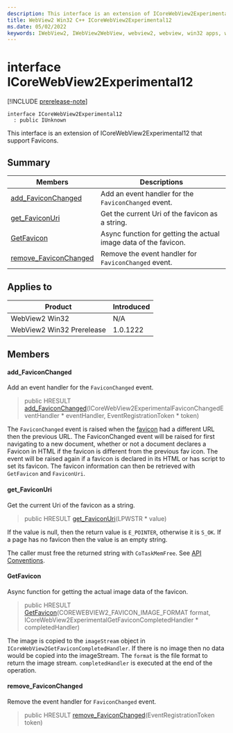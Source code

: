 ```yaml
---
description: This interface is an extension of ICoreWebView2Experimental12 that support Favicons.
title: WebView2 Win32 C++ ICoreWebView2Experimental12
ms.date: 05/02/2022
keywords: IWebView2, IWebView2WebView, webview2, webview, win32 apps, win32, edge, ICoreWebView2, ICoreWebView2Controller, browser control, edge html, ICoreWebView2Experimental12
---
```


# interface ICoreWebView2Experimental12

[!INCLUDE [prerelease-note](../includes/prerelease-note.md)]

```
interface ICoreWebView2Experimental12
  : public IUnknown
```

This interface is an extension of ICoreWebView2Experimental12 that support Favicons.

## Summary

 Members                        | Descriptions
--------------------------------|---------------------------------------------
[add_FaviconChanged](#add_faviconchanged) | Add an event handler for the `FaviconChanged` event.
[get_FaviconUri](#get_faviconuri) | Get the current Uri of the favicon as a string.
[GetFavicon](#getfavicon) | Async function for getting the actual image data of the favicon.
[remove_FaviconChanged](#remove_faviconchanged) | Remove the event handler for `FaviconChanged` event.

## Applies to

Product                         | Introduced
--------------------------------|---------------------------------------------
WebView2 Win32            |    N/A
WebView2 Win32 Prerelease |    1.0.1222

## Members

#### add_FaviconChanged

Add an event handler for the `FaviconChanged` event.

> public HRESULT [add_FaviconChanged](#add_faviconchanged)(ICoreWebView2ExperimentalFaviconChangedEventHandler * eventHandler, EventRegistrationToken * token)

The `FaviconChanged` event is raised when the [favicon](https://developer.mozilla.org/en-US/docs/Glossary/Favicon) had a different URL then the previous URL. The FaviconChanged event will be raised for first navigating to a new document, whether or not a document declares a Favicon in HTML if the favicon is different from the previous fav icon. The event will be raised again if a favicon is declared in its HTML or has script to set its favicon. The favicon information can then be retrieved with `GetFavicon` and `FaviconUri`.

#### get_FaviconUri

Get the current Uri of the favicon as a string.

> public HRESULT [get_FaviconUri](#get_faviconuri)(LPWSTR * value)

If the value is null, then the return value is `E_POINTER`, otherwise it is `S_OK`. If a page has no favicon then the value is an empty string.

The caller must free the returned string with `CoTaskMemFree`. See [API Conventions](/microsoft-edge/webview2/concepts/win32-api-conventions#strings).

#### GetFavicon

Async function for getting the actual image data of the favicon.

> public HRESULT [GetFavicon](#getfavicon)(COREWEBVIEW2_FAVICON_IMAGE_FORMAT format, ICoreWebView2ExperimentalGetFaviconCompletedHandler * completedHandler)

The image is copied to the `imageStream` object in `ICoreWebView2GetFaviconCompletedHandler`. If there is no image then no data would be copied into the imageStream. The `format` is the file format to return the image stream. `completedHandler` is executed at the end of the operation.

#### remove_FaviconChanged

Remove the event handler for `FaviconChanged` event.

> public HRESULT [remove_FaviconChanged](#remove_faviconchanged)(EventRegistrationToken token)

